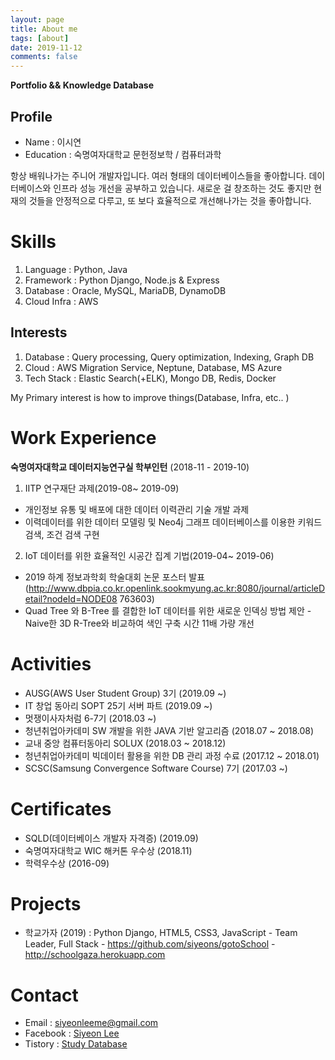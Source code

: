 ```yaml
---
layout: page
title: About me
tags: [about]
date: 2019-11-12
comments: false
---
```


<b>Portfolio && Knowledge Database</b>

## Profile
* Name : 이시연
* Education : 숙명여자대학교 문헌정보학 / 컴퓨터과학

항상 배워나가는 주니어 개발자입니다. 
여러 형태의 데이터베이스들을 좋아합니다. 
데이터베이스와 인프라 성능 개선을 공부하고 있습니다. 
새로운 걸 창조하는 것도 좋지만 현재의 것들을 안정적으로 다루고, 또 보다 효율적으로 개선해나가는 것을 좋아합니다.


# Skills
1. Language : Python, Java
2. Framework : Python Django, Node.js & Express
3. Database : Oracle, MySQL, MariaDB, DynamoDB
4. Cloud Infra : AWS


## Interests
1. Database : Query processing, Query optimization, Indexing, Graph DB
2. Cloud : AWS Migration Service, Neptune, Database, MS Azure
3. Tech Stack : Elastic Search(+ELK), Mongo DB, Redis, Docker

My Primary interest is how to improve things(Database, Infra, etc.. )


# Work Experience
<b>숙명여자대학교 데이터지능연구실 학부인턴</b> (2018-11 - 2019-10) 

1. IITP 연구재단 과제(2019-08~ 2019-09)
- 개인정보 유통 및 배포에 대한 데이터 이력관리 기술 개발 과제
- 이력데이터를 위한 데이터 모델링 및 Neo4j 그래프 데이터베이스를 이용한 키워드 검색, 조건 검색 구현

2. IoT 데이터를 위한 효율적인 시공간 집계 기법(2019-04~ 2019-06)
- 2019 하계 정보과학회 학술대회 논문 포스터 발표 (http://www.dbpia.co.kr.openlink.sookmyung.ac.kr:8080/journal/articleDetail?nodeId=NODE08 763603)
- Quad Tree 와 B-Tree 를 결합한 IoT 데이터를 위한 새로운 인덱싱 방법 제안
-Naive한 3D R-Tree와 비교하여 색인 구축 시간 11배 가량 개선

# Activities
* AUSG(AWS User Student Group) 3기 (2019.09 ~)
* IT 창업 동아리 SOPT 25기 서버 파트 (2019.09 ~)
* 멋쟁이사자처럼 6-7기 (2018.03 ~)
* 청년취업아카데미 SW 개발을 위한 JAVA 기반 알고리즘 (2018.07 ~ 2018.08)
* 교내 중앙 컴퓨터동아리 SOLUX (2018.03 ~ 2018.12)
* 청년취업아카데미 빅데이터 활용을 위한 DB 관리 과정 수료 (2017.12 ~ 2018.01)
* SCSC(Samsung Convergence Software Course) 7기 (2017.03 ~)


# Certificates
* SQLD(데이터베이스 개발자 자격증) (2019.09)
* 숙명여자대학교 WIC 해커톤 우수상 (2018.11)
* 학력우수상 (2016-09)


# Projects
* 학교가자 (2019) : Python Django, HTML5, CSS3, JavaScript
                    - Team Leader, Full Stack
                    - https://github.com/siyeons/gotoSchool
                    - http://schoolgaza.herokuapp.com  




# Contact
* Email : siyeonleeme@gmail.com
* Facebook : [Siyeon Lee](https://www.facebook.com/sianlee1114)
* Tistory : [Study Database](heetorydb.tistory.com)
